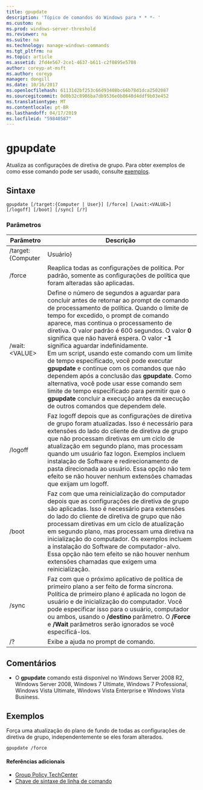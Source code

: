 ```yaml
---
title: gpupdate
description: 'Tópico de comandos do Windows para * * *- '
ms.custom: na
ms.prod: windows-server-threshold
ms.reviewer: na
ms.suite: na
ms.technology: manage-windows-commands
ms.tgt_pltfrm: na
ms.topic: article
ms.assetid: 2fd4e567-2ce1-4637-b611-c2f0895e5708
author: coreyp-at-msft
ms.author: coreyp
manager: dongill
ms.date: 10/16/2017
ms.openlocfilehash: 61131d2bf253c66d93408bc66b78d1dca2502087
ms.sourcegitcommit: 0d0b32c8986ba7db9536e0b8648d4ddf9b03e452
ms.translationtype: MT
ms.contentlocale: pt-BR
ms.lasthandoff: 04/17/2019
ms.locfileid: "59840587"
---
```

# <a name="gpupdate"></a>gpupdate



Atualiza as configurações de diretiva de grupo. Para obter exemplos de como esse comando pode ser usado, consulte [exemplos](#BKMK_Examples).

## <a name="syntax"></a>Sintaxe

```
gpupdate [/target:{Computer | User}] [/force] [/wait:<VALUE>] [/logoff] [/boot] [/sync] [/?]
```

### <a name="parameters"></a>Parâmetros

|Parâmetro|Descrição|
|---------|-----------|
|/target:{Computer | Usuário}|Atualiza apenas o usuário ou apenas as configurações de política de computador.|
|/force|Reaplica todas as configurações de política. Por padrão, somente as configurações de política que foram alteradas são aplicadas.|
|/wait:\<VALUE>|Define o número de segundos a aguardar para concluir antes de retornar ao prompt de comando de processamento de política. Quando o limite de tempo for excedido, o prompt de comando aparece, mas continua o processamento de diretiva. O valor padrão é 600 segundos. O valor **0** significa que não haverá espera. O valor **-1** significa aguardar indefinidamente.</br>Em um script, usando este comando com um limite de tempo especificado, você pode executar **gpupdate** e continue com os comandos que não dependem após a conclusão das **gpupdate**. Como alternativa, você pode usar esse comando sem limite de tempo especificado para permitir que o **gpupdate** concluir a execução antes da execução de outros comandos que dependem dele.|
|/logoff|Faz logoff depois que as configurações de diretiva de grupo foram atualizadas. Isso é necessário para extensões do lado do cliente de diretiva de grupo que não processam diretivas em um ciclo de atualização em segundo plano, mas processam quando um usuário faz logon. Exemplos incluem instalação de Software e redirecionamento de pasta direcionada ao usuário. Essa opção não tem efeito se não houver nenhum extensões chamadas que exijam um logoff.|
|/boot|Faz com que uma reinicialização do computador depois que as configurações de diretiva de grupo são aplicadas. Isso é necessário para extensões do lado do cliente de diretiva de grupo que não processam diretivas em um ciclo de atualização em segundo plano, mas processam uma diretiva na inicialização do computador. Os exemplos incluem a instalação do Software de computador-alvo. Essa opção não tem efeito se não houver nenhum extensões chamadas que exigem uma reinicialização.|
|/sync|Faz com que o próximo aplicativo de política de primeiro plano a ser feito de forma síncrona. Política de primeiro plano é aplicada no logon de usuário e de inicialização do computador. Você pode especificar isso para o usuário, computador ou ambos, usando o **/destino** parâmetro. O **/Force** e **/Wait** parâmetros serão ignorados se você especificá-los.|
|/?|Exibe a ajuda no prompt de comando.|

## <a name="remarks"></a>Comentários

-   O **gpupdate** comando está disponível no Windows Server 2008 R2, Windows Server 2008, Windows 7 Ultimate, Windows 7 Professional, Windows Vista Ultimate, Windows Vista Enterprise e Windows Vista Business.

## <a name="BKMK_Examples"></a>Exemplos

Força uma atualização do plano de fundo de todas as configurações de diretiva de grupo, independentemente se eles foram alterados.
```
gpupdate /force
```

#### <a name="additional-references"></a>Referências adicionais

-   [Group Policy TechCenter](https://go.microsoft.com/fwlink/?LinkID=145531)
-   [Chave de sintaxe de linha de comando](command-line-syntax-key.md)